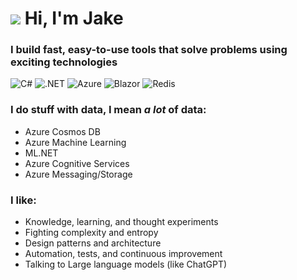# ![](https://user-images.githubusercontent.com/4441470/224455560-91ed3ee7-f510-4041-a8d2-3fc093025112.png) Hi, I'm Jake 
### I build fast, easy-to-use tools that solve problems using exciting technologies

![C#](https://img.shields.io/badge/c%23-%23239120.svg?style=for-the-badge&logo=c-sharp&logoColor=white)
![.NET](https://img.shields.io/badge/.NET-5C2D91?style=for-the-badge&logo=.net&logoColor=white)
![Azure](https://img.shields.io/badge/microsoft%20azure-0089D6?style=for-the-badge&logo=microsoft-azure&logoColor=white)
![Blazor](https://img.shields.io/badge/blazor-%235C2D91.svg?style=for-the-badge&logo=blazor&logoColor=white)
![Redis](https://img.shields.io/badge/redis-%23DD0031.svg?style=for-the-badge&logo=redis&logoColor=white)

### I do stuff with data, I mean *a lot* of data:
- Azure Cosmos DB
- Azure Machine Learning
- ML.NET
- Azure Cognitive Services
- Azure Messaging/Storage

### I like:
- Knowledge, learning, and thought experiments
- Fighting complexity and entropy
- Design patterns and architecture
- Automation, tests, and continuous improvement
- Talking to Large language models (like ChatGPT) 
